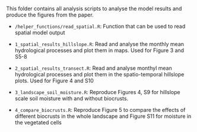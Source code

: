 This folder contains all analysis scripts to analyse the model results and 
produce the figures from the paper.

- `/helper_functions/read_spatial.R`: Function that can be used to read spatial
model output

- `1_spatial_results_hillslope.R`: Read and analyse the monthly mean hydrological
processes and plot them in maps. Used for Figure 3 and S5-8

- `2_spatial_results_transect.R`: Read and analyse monthyl mean hydrological
processes and plot them in the spatio-temporal hillslope plots. Used for Figure 4 and
S10

- `3_landscape_soil_moisture.R`: Reproduce Figures 4, S9 for hillslope scale soil moisture
with and without biocrusts.

- `4_compare_biocrusts.R`: Reproduce Figure 5 to compare the effects of different biocrusts
in the whole landscape and Figure S11 for moisture in the vegetated cells